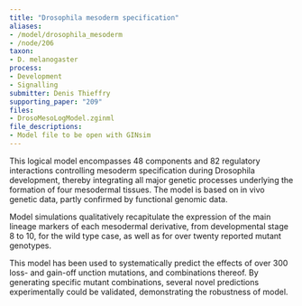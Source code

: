 ```yaml
---
title: "Drosophila mesoderm specification"
aliases:
- /model/drosophila_mesoderm
- /node/206
taxon: 
- D. melanogaster
process: 
- Development
- Signalling
submitter: Denis Thieffry
supporting_paper: "209"
files: 
- DrosoMesoLogModel.zginml
file_descriptions: 
- Model file to be open with GINsim
---
```



This logical model encompasses 48 components and 82 regulatory interactions
controlling mesoderm specification during Drosophila development, thereby
integrating all major genetic processes underlying the formation of four
mesodermal tissues. The model is based on in vivo genetic data, partly
confirmed by functional genomic data.



Model simulations qualitatively recapitulate the expression of the main
lineage markers of each mesodermal derivative, from developmental stage 8 to
10, for the wild type case, as well as for over twenty reported mutant
genotypes.



This model has been used to systematically predict the effects of over 300
loss- and gain-off unction mutations, and combinations thereof. By generating
specific mutant combinations, several novel predictions experimentally could
be validated, demonstrating the robustness of model.


